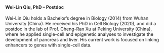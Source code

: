 #### Wei-Lin Qiu, PhD – Postdoc

<div class="social-profile">
<div class="contact-icons">
<a href="mailto:weilin.qiu@bio.ku.dk" title="email"><i class="fa-solid fa-envelope"></i></a>
<a href="https://scholar.google.com/citations?user=17mMs9AAAAAJ" title="Google Scholar"><i class="ai ai-google-scholar"></i></a>
<a href="http://www.linkedin.com/in/wei-lin-qiu-277633ba" title="LinkedIn"><i class="fa-brands fa-linkedin"></i></a>
<a href="https://bsky.app/profile/613weilin.bsky.social" title="Bluesky"><i class="fa-brands fa-bluesky"></i></a>
</div>
</div>

Wei-Lin Qiu holds a Bachelor’s degree in Biology (2014) from Wuhan University (China). He received his PhD in Cell Biology (2020), and did a postdoc in the lab of Prof. Cheng-Ran Xu at Peking University (China), where he applied single-cell and epigenetic analyses to investigate the development of pancreas and liver. His current work is focused on linking enhancers to genes with single-cell data.